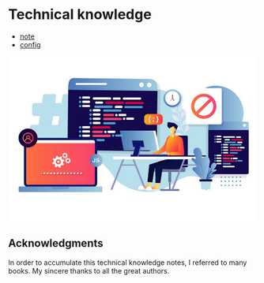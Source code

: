 # Technical knowledge

- [note](./note/README.md)
- [config](./config/README.md)

![thumbnail](./assets/images/thumbnail.png)


## Acknowledgments

In order to accumulate this technical knowledge notes, I referred to many books. My sincere thanks to all the great authors.
